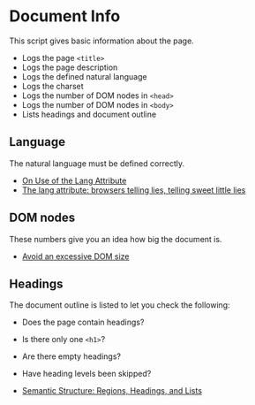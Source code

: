 # Document Info

This script gives basic information about the page.

* Logs the page `<title>`
* Logs the page description
* Logs the defined natural language
* Logs the charset 
* Logs the number of DOM nodes in `<head>`
* Logs the number of DOM nodes in `<body>`
* Lists headings and document outline

## Language

The natural language must be defined correctly.

* [On Use of the Lang Attribute](https://adrianroselli.com/2015/01/on-use-of-lang-attribute.html)
* [The lang attribute: browsers telling lies, telling sweet little lies](https://www.matuzo.at/blog/lang-attribute/)

## DOM nodes

These numbers give you an idea how big the document is.

* [Avoid an excessive DOM size](https://web.dev/dom-size/)

## Headings

The document outline is listed to let you check the following:

* Does the page contain headings?
* Is there only one `<h1>`?
* Are there empty headings?
* Have heading levels been skipped?

* [Semantic Structure: Regions, Headings, and Lists](https://webaim.org/techniques/semanticstructure/)
